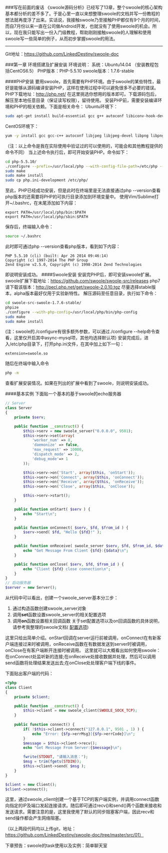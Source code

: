 ###写在前面的废话
《swoole源码分析》已经写了13章，整个swoole的核心架构基本都分析的差不多了。于是心里一直以来想整理swoole的文档并写一份教程的想法就再度浮了出来。实话说，我接触swoole乃至接触PHP都仅有9个月的时间，而自7月份以来一直在公司做Android开发，也就没有了使用swoole的机会。所以，现在我只能写出一份入门级教程，帮助刚刚接触swoole的人理解和使用swoole写一些简单的例子，从而初步掌握swoole的用法。

---------------------------

Git地址：https://github.com/LinkedDestiny/swoole-doc

###第一章 环境搭建及扩展安装
环境说明：
系统：Ubuntu14.04 （安装教程包括CentOS6.5）
PHP版本：PHP-5.5.10
swoole版本：1.7.6-stable

####PHP安装
要用swoole，首先需要有PHP环境。由于swoole的某些特性，最好是能够从源码编译安装PHP，这样在使用过程中可以避免很多不必要的错误。
PHP下载地址：http://php.net/
在这里挑选你想用的版本即可。下载源码包后，解压至本地任意目录（保证读写权限），留待使用。
安装PHP前，需要安装编译环境和PHP的相关依赖。下面是相关命令：
Ubuntu环境下：
```bash
sudo apt-get install build-essential gcc g++ autoconf libiconv-hook-dev libmcrypt-dev libxml2-dev libmysqlclient-dev libcurl4-openssl-dev libjpeg8-dev libpng12-dev libfreetype6-dev
```
CentOS环境下：
```bash
yum -y install gcc gcc-c++ autoconf libjpeg libjpeg-devel libpng libpng-devel freetype freetype-devel libxml2 libxml2-devel zlib zlib-devel glibc glibc-devel glib2 glib2-devel bzip2 bzip2-devel ncurses ncurses-devel curl curl-devel e2fsprogs e2fsprogs-devel krb5 krb5-devel libidn libidn-devel openssl openssl-devel openldap openldap-devel nss_ldap openldap-clients openldap-servers gd gd2 gd-devel gd2-devel perl-CPAN pcre-devel
```
（注：以上命令是我在实际使用中验证过的可以使用的，可能会和其他教程提供的命令不同）
当上述命令执行后，即可开始安装PHP。命令如下：
```bash
cd php-5.5.10/
./configure --prefix=/usr/local/php --with-config-file-path=/etc/php --enable-fpm --enable-pcntl --enable-mysqlnd --enable-opcache --enable-sockets --enable-sysvmsg --enable-sysvsem  --enable-sysvshm --enable-shmop --enable-zip --enable-ftp --enable-soap --enable-xml --enable-mbstring --disable-rpath --disable-debug --disable-fileinfo --with-mysql=mysqlnd --with-mysqli=mysqlnd --with-pdo-mysql=mysqlnd --with-pcre-regex --with-iconv --with-zlib --with-mcrypt --with-gd --with-openssl --with-mhash --with-xmlrpc --with-curl --with-imap-ssl
sudo make
sudo make install
sudo cp php.ini-development /etc/php/
```
至此，PHP已经成功安装，但是此时在终端里是无法直接通过php --version查看php版本的还需要将PHP的可执行目录添加到环境变量中。
使用Vim/Sublime打开~/.bashrc，在末尾添加如下内容：
```shell
export PATH=/usr/local/php/bin:$PATH
export PATH=/usr/local/php/sbin:$PATH
```
保存后，终端输入命令：
```bash
source ~/.bashrc
```
此时即可通过php --version查看php版本，看到如下内容：
```shell
PHP 5.5.10 (cli) (built: Apr 26 2014 09:46:14) 
Copyright (c) 1997-2014 The PHP Group
Zend Engine v2.5.0, Copyright (c) 1998-2014 Zend Technologies
```
即说明安装成功。
####Swoole安装
安装完PHP后，即可安装swoole扩展。
swoole扩展下载地址：https://github.com/swoole/swoole-src/releases
php7请下载该版本：http://pecl.php.net/get/swoole-2.0.10.tgz
尽量选择stable版本，alpha版本最好仅用于实验新特性。
解压源码至任意目录，执行如下命令：
```bash
cd swoole-src-swoole-1.7.6-stable/
phpize
./configure --with-php-config=/usr/local/php/bin/php-config
sudo make
sudo make install
```
(注：swoole的./configure有很多额外参数，可以通过./configure --help命令查看，这里仅开启其中async-mysql项，其他均选择默认项)
安装完成后，进入/etc/php目录下，打开php.ini文件，在其中加上如下一句：
```shell
extension=swoole.so
```
随后在终端中输入命令
```bash
php -m
```
查看扩展安装情况。如果在列出的扩展中看到了swoole，则说明安装成功。

####基本实例
下面贴一个基本的基于swoole的echo服务器
```php
// Server
class Server
{
    private $serv;

    public function __construct() {
        $this->serv = new swoole_server("0.0.0.0", 9501);
        $this->serv->set(array(
            'worker_num' => 8,
            'daemonize' => false,
            'max_request' => 10000,
            'dispatch_mode' => 2,
            'debug_mode'=> 1
        ));

        $this->serv->on('Start', array($this, 'onStart'));
        $this->serv->on('Connect', array($this, 'onConnect'));
        $this->serv->on('Receive', array($this, 'onReceive'));
        $this->serv->on('Close', array($this, 'onClose'));

        $this->serv->start();
    }

    public function onStart( $serv ) {
        echo "Start\n";
    }

    public function onConnect( $serv, $fd, $from_id ) {
        $serv->send( $fd, "Hello {$fd}!" );
    }

    public function onReceive( swoole_server $serv, $fd, $from_id, $data ) {
        echo "Get Message From Client {$fd}:{$data}\n";
    }

    public function onClose( $serv, $fd, $from_id ) {
        echo "Client {$fd} close connection\n";
    }
}
// 启动服务器
$server = new Server();
```
从代码中可以看出，创建一个swoole_server基本分三步：
1. 通过构造函数创建swoole_server对象
2. 调用**set**函数设置swoole_server的相关配置选项
3. 调用**on**函数设置相关回调函数
关于set配置选项以及on回调函数的具体说明，请参考我整理的swoole文档(
[配置选项](https://github.com/LinkedDestiny/swoole-doc/blob/master/doc/01.swoole_server%E9%85%8D%E7%BD%AE%E9%80%89%E9%A1%B9.md))

这里只给出简单介绍。onStart回调在server运行前被调用，onConnect在有新客户端连接过来时被调用，onReceive函数在有数据发送到server时被调用，onClose在有客户端断开连接时被调用。
这里就可以大概看出如何使用swoole：在onConnect处监听新的连接;在onReceive处接收数据并处理，然后可以调用send函数将处理结果发送出去;在onClose处处理客户端下线的事件。

下面贴出客户端的代码：
```php
<?php
class Client
{
	private $client;

	public function __construct() {
		$this->client = new swoole_client(SWOOLE_SOCK_TCP);
	}
	
	public function connect() {
		if( !$this->client->connect("127.0.0.1", 9501 , 1) ) {
			echo "Error: {$fp->errMsg}[{$fp->errCode}]\n";
		}
		$message = $this->client->recv();
		echo "Get Message From Server:{$message}\n";

		fwrite(STDOUT, "请输入消息：");  
		$msg = trim(fgets(STDIN));
		$this->client->send( $msg );
	}
}

$client = new Client();
$client->connect();
```

这里，通过swoole_client创建一个基于TCP的客户端实例，并调用connect函数向指定的IP及端口发起连接请求。随后即可通过recv()和send()两个函数来接收和发送请求。需要注意的是，这里我使用了默认的同步阻塞客户端，因此recv和send操作都会产生网络阻塞。

（以上两段代码均以上传git，地址：https://github.com/LinkedDestiny/swoole-doc/tree/master/src/01）

下章预告：swoole的task使用以及实例：简单聊天室
